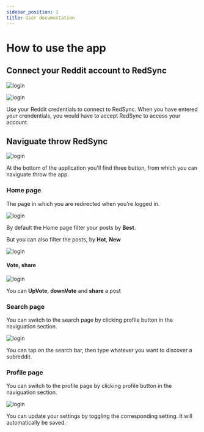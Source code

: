 ```yaml
---
sidebar_position: 1
title: User documentation
---
```

<!-- import GitHubLogo from './assets/github_logo.jpg'; -->

# How to use the app

## Connect your Reddit account to RedSync

![login](/img/RedSync/connexion_page.png)

![login](/img/RedSync/login.png)

Use your Reddit credentials to connect to RedSync.
When you have entered your crendentials, you would have to accept RedSync to access your account.

## Naviguate throw RedSync

![login](/img/RedSync/Naviguation.png)

At the bottom of the application you'll find three button, from which you can naviguate throw the app.

### Home page

The page in which you are redirected when you're logged in.

![login](/img/RedSync/feed.png)

By default the Home page filter your posts by <b>Best</b>.

But you can also filter the posts, by <b>Hot</b>, <b>New</b>

![login](/img/RedSync/card_filter.png)


#### Vote, share

![login](/img/RedSync/card.png)

You can <b>UpVote</b>, <b>downVote</b> and <b>share</b> a post

### Search page

You can switch to the search page by clicking profile button in the naviguation section.

![login](/img/RedSync/search.png)

You can tap on the search bar, then type whatever you want to discover a subreddit.

### Profile page

You can switch to the profile page by clicking profile button in the naviguation section.

![login](/img/RedSync/profile.png)

You can update your settings by toggling the corresponding setting. It will automatically be saved.




